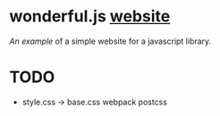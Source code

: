 # wonderful.js [website](https://kothique.github.io/wonderfuljs.github.io/)

_An example_ of a simple website for a javascript library.

# TODO
- style.css -> base.css
  webpack postcss